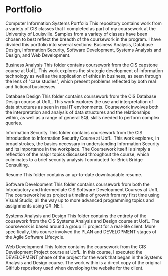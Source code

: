 # Portfolio
Computer Information Systems Portfolio
This repository contains work from a variety of CIS classes that I completed as part of my coursework at the University of Louisville. Samples from a variety of classes have been chosen to best reflect the breadth of the coursework in the program. I have divided this portfolio into several sections: Business Analysis, Database Design, Information Security, Software Development, Systems Analysis and Design, and Web Development.

Business Analysis
This folder contains coursework from the CIS capstone course at UofL. This work explores the strategic development of information technology as well as the application of ethics in business, as seen through the lens of "case studies", which present problems reflected by both real and fictional businesses.

Database Design
This folder contains coursework from the CIS Database Design course at UofL. This work explores the use and interpretation of data structures as seen in real IT environments. Coursework involves both the interpretation and analysis of data structures and the relationships within, as well as a range of general SQL skills needed to perform complex queries.

Information Security
This folder contains coursework from the CIS Introduction to Information Security Course at UofL. This work explores, in broad strokes, the basics necessary in understanding Information Security and its importance in the workplace. The Coursework itself is simply a reflection of the major topics discussed throughout the course, which culminates to a brief security analysis I conducted for Brick Bridge Consulting.

Resume
This folder contains an up-to-date downloadable resume.

Software Development
This folder contains coursework from both the Introductory and Intermediate CIS Software Development Courses at UofL. The coursework helps project a timeline of growth from my first time using Visual Studio, all the way up to more advanced programming topics and assignments using C# .NET.

Systems Analysis and Design
This folder contains the entirety of the cousework from the CIS Systems Analysis and Design course at UofL. The coursework is based around a group IT project for a real-life client. More specifically, this course involved the PLAN and DEVELOPMENT stages of the Agile Software Lifecycle.

Web Development
This folder contains the coursework from the CIS Development Project course at UofL. In this course, I executed the DEVELOPMENT phase of the project for the work that began in the Systems Analysis and Design course. The work within is a direct copy of the original GitHub repository used when developing the website for the client.

